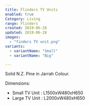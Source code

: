 ```yaml
---
title: Flinders TV Units
enabled: true
Category: Living
range: Flinders
created: 2019-06-28
updated: 2019-06-28
images:
  - "finders TV unit.png"
variants:
  - variantName: "Small"
  - variantName: "Big"

---
```

Solid N.Z. Pine in Jarrah Colour.

Dimensions:
* Small TV Unit : L1500xW480xH650
* Large TV Unit : L2000xW480xH650
